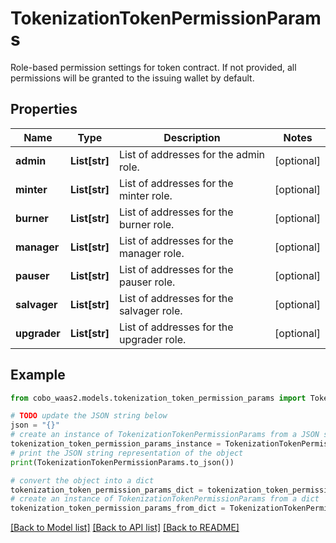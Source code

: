 # TokenizationTokenPermissionParams

Role-based permission settings for token contract. If not provided, all permissions will be granted to the issuing wallet by default.

## Properties

Name | Type | Description | Notes
------------ | ------------- | ------------- | -------------
**admin** | **List[str]** | List of addresses for the admin role. | [optional] 
**minter** | **List[str]** | List of addresses for the minter role. | [optional] 
**burner** | **List[str]** | List of addresses for the burner role. | [optional] 
**manager** | **List[str]** | List of addresses for the manager role. | [optional] 
**pauser** | **List[str]** | List of addresses for the pauser role. | [optional] 
**salvager** | **List[str]** | List of addresses for the salvager role. | [optional] 
**upgrader** | **List[str]** | List of addresses for the upgrader role. | [optional] 

## Example

```python
from cobo_waas2.models.tokenization_token_permission_params import TokenizationTokenPermissionParams

# TODO update the JSON string below
json = "{}"
# create an instance of TokenizationTokenPermissionParams from a JSON string
tokenization_token_permission_params_instance = TokenizationTokenPermissionParams.from_json(json)
# print the JSON string representation of the object
print(TokenizationTokenPermissionParams.to_json())

# convert the object into a dict
tokenization_token_permission_params_dict = tokenization_token_permission_params_instance.to_dict()
# create an instance of TokenizationTokenPermissionParams from a dict
tokenization_token_permission_params_from_dict = TokenizationTokenPermissionParams.from_dict(tokenization_token_permission_params_dict)
```
[[Back to Model list]](../README.md#documentation-for-models) [[Back to API list]](../README.md#documentation-for-api-endpoints) [[Back to README]](../README.md)


